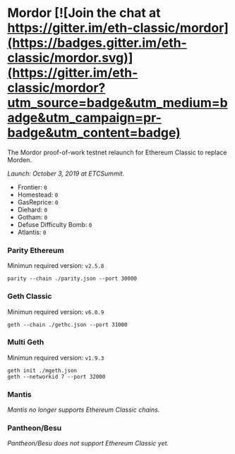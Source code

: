 # Mordor [![Join the chat at https://gitter.im/eth-classic/mordor](https://badges.gitter.im/eth-classic/mordor.svg)](https://gitter.im/eth-classic/mordor?utm_source=badge&utm_medium=badge&utm_campaign=pr-badge&utm_content=badge)
The Mordor proof-of-work testnet relaunch for Ethereum Classic to replace Morden.

_Launch: October 3, 2019 at ETCSummit._

- Frontier: `0`
- Homestead: `0`
- GasReprice: `0`
- Diehard: `0`
- Gotham: `0`
- Defuse Difficulty Bomb: `0`
- Atlantis: `0`

### Parity Ethereum

Minimun required version: `v2.5.8`

```
parity --chain ./parity.json --port 30000
```

### Geth Classic

Minimun required version: `v6.0.9`

```
geth --chain ./gethc.json --port 31000
```

### Multi Geth

Minimun required version: `v1.9.3`

```
geth init ./mgeth.json
geth --networkid 7 --port 32000
```

### Mantis

_Mantis no longer supports Ethereum Classic chains._

### Pantheon/Besu

_Pantheon/Besu does not support Ethereum Classic yet._
